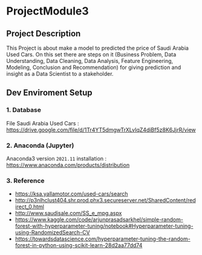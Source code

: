 # ProjectModule3

## Project Description
This Project is about make a model to predicted the price of Saudi Arabia Used Cars. On this set there are steps on it (Business Problem, Data Understanding, Data Cleaning, Data Analysis, Feature Engineering, Modeling, Conclusion and Recommendation) for giving prediction and insight as a Data Scientist to a stakeholder.

## Dev Enviroment Setup

### 1. Database
File Saudi Arabia Used Cars : https://drive.google.com/file/d/1Tr4YT5dmgwTrXLvIqZ4diBf5z8K6JjrR/view

### 2. Anaconda (Jupyter)
Anaconda3
version ``2021.11``
installation : https://www.anaconda.com/products/distribution

### 3. Reference
- https://ksa.yallamotor.com/used-cars/search
- http://p3nlhclust404.shr.prod.phx3.secureserver.net/SharedContent/redirect_0.html
- http://www.saudisale.com/SS_e_mpg.aspx
- https://www.kaggle.com/code/arjunprasadsarkhel/simple-random-forest-with-hyperparameter-tuning/notebook#Hyperparameter-tuning-using-RandomizedSearch-CV
- https://towardsdatascience.com/hyperparameter-tuning-the-random-forest-in-python-using-scikit-learn-28d2aa77dd74
